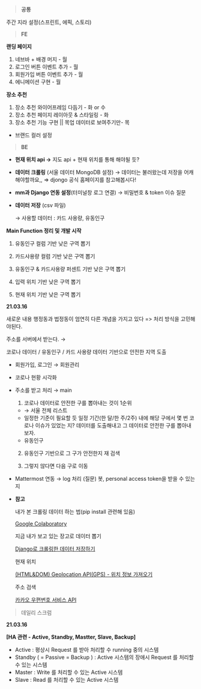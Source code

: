 > **공통**

주간 지라 설정(스프린트, 에픽, 스토리) 

> **FE**

**랜딩 페이지** 

1. 네브바 + 배경 머지 - 월
2. 로그인 버튼 이벤트 추가 - 월
3. 회원가입 버튼 이벤트 추가 - 월
4. 에니메이션 구현 - 월

**장소 추천**

1. 장소 추천 와이어프레임 다듬기 - 화 or 수
2. 장소 추천 페이지 레이아웃 & 스타일링 - 화
3. 장소 추천 기능 구현 || 목업 데이터로 보여주기만- 목
- 브랜드 컬러 설정

> **BE**

- **현재 위치 api
→** 지도 api + 현재 위치를 통해 해야될 듯?
- **데이터 크롤링** (서울 데이터 MongoDB 설정) 
→ 데이터는 불러왔는데 저장을 어캐해야할까요,, ⇒ djongo 공식 홈페이지를 참고해봅시다!
- **mm과 Django 연동 설정**(터미널창 로그 연결) 
→ 비밀번호 & token 이슈 질문
- **데이터 저장** (csv 파일)

    → 사용할 데이터 : 카드 사용량, 유동인구 

**Main Function 정리 및 개발 시작** 

1. 유동인구 컬럼 기반 낮은 구역 뽑기 

2. 카드샤용량 컬럼 기반 낮은 구역 뽑기 

3. 유동인구 & 카드사용량 퍼센트 기반 낮은 구역 뽑기 

4. 입력 위치 기반 낮은 구역 뽑기 

5. 현재 위치 기반 낮은 구역 뽑기

**21.03.16**

새로운 내용 
행정동과 법정동이 엄연히 다른 개념을 가지고 있다 => 처리 방식을 고민해야된다.

주소를 서버에서 받는다. → 

코로나 데이터 / 유동인구 / 카드 사용량 데이터 기반으로 안전한 지역 도출 

- 회원가입, 로그인 → 회원관리
- 코로나 현황 시각화
- 주소를 받고 처리 → main

    1. 코로나 데이터로 안전한 구를 뽑아내는 것이 1순위 

    - → 서울 전체 리스트
    - 일정한 기준이 필요할 듯 일정 기간(한 달/한 주/2주) 내에 해당 구에서 몇 번 코로나 이슈가 있었는 지? 데이터를 도출해내고 그 데이터로 안전한 구를 뽑아내보자.
    - 유동인구

    2. 유동인구  기반으로 그 구가 안전한지 재 검색

    3. 그렇지 않다면 다음 구로 이동 

- Mattermost 연동 → log 처리 (질문) 봇, personal access token을 받을 수 있는 지


- **참고**

    내가 본 크롤링 데이터 하는 법(pip install 관련해 있음)

    [Google Colaboratory](https://colab.research.google.com/github/corazzon/cracking-the-pandas-cheat-sheet/blob/master/seoul-covid-19-00-scraping-data.ipynb#scrollTo=PiqrecOZo4Kb)

    지금 내가 보고 있는 장고로 데이터 뽑기

    [Django로 크롤링한 데이터 저장하기](https://beomi.github.io/gb-crawling/posts/2017-03-01-HowToMakeWebCrawler-Save-with-Django.html)

    현재 위치 

    [(HTML&DOM) Geolocation API(GPS) - 위치 정보 가져오기](https://www.zerocho.com/category/HTML&DOM/post/59155228a22a5d001827ea5d)
    
    주소 검색
    
    [카카오 우편번호 서비스 API](https://postcode.map.daum.net/guide)
    
> 데일리 스크럼

**21.03.16**

**[HA 관련 - Active, Standby, Mastter, Slave, Backup]**

- Active : 평상시 Request 를 받아 처리할 수 running 중의 시스템
- Standby ( = Passive = Backup ) : Active 시스템의 장애시 Request 를 처리할 수 있는 시스템
- Master : Write 를 처리할 수 있는 Active 시스템
- Slave : Read 를 처리할 수 있는 Active 시스템